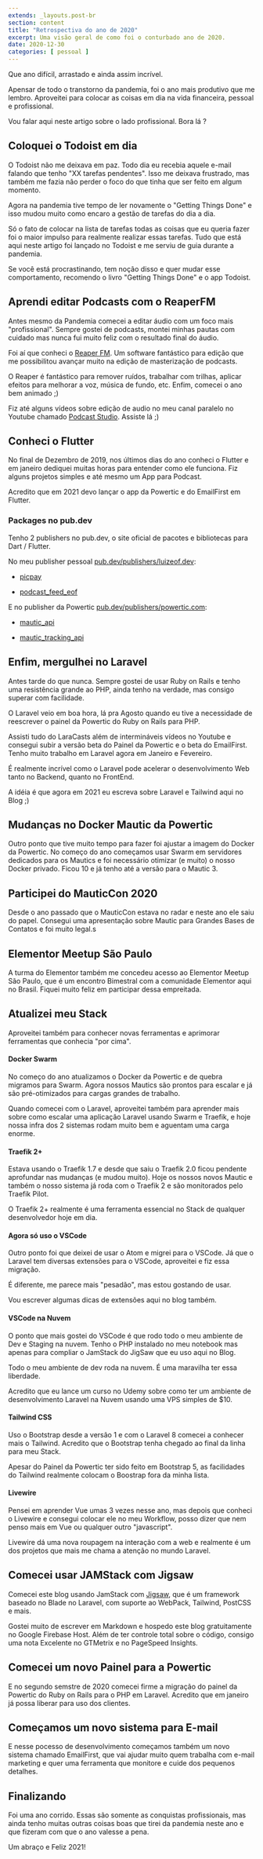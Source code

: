 ```yaml
---
extends: _layouts.post-br
section: content
title: "Retrospectiva do ano de 2020"
excerpt: Uma visão geral de como foi o conturbado ano de 2020.
date: 2020-12-30
categories: [ pessoal ]
---
```


Que ano difícil, arrastado e ainda assim incrível.

Apensar de todo o transtorno da pandemia, foi o ano mais produtivo que me lembro. Aproveitei para colocar as coisas em dia na vida financeira, pessoal e profissional.

Vou falar aqui neste artigo sobre o lado profissional. Bora lá ?


## Coloquei o Todoist em dia


O Todoist não me deixava em paz. Todo dia eu recebia aquele e-mail falando que tenho "XX tarefas pendentes". Isso me deixava frustrado, mas também me fazia não perder o foco do que tinha que ser feito em algum momento.

Agora na pandemia tive tempo de ler novamente o "Getting Things Done" e isso mudou muito como encaro a gestão de tarefas do dia a dia.

Só o fato de colocar na lista de tarefas todas as coisas que eu queria fazer foi o maior impulso para realmente realizar essas tarefas. Tudo que está aqui neste artigo foi lançado no Todoist e me serviu de guia durante a pandemia.

Se você está procrastinando, tem noção disso e quer mudar esse comportamento, recomendo o livro "Getting Things Done" e o app Todoist.

## Aprendi editar Podcasts com o ReaperFM

Antes mesmo da Pandemia comecei a editar áudio com um foco mais "profissional". Sempre gostei de podcasts, montei minhas pautas com cuidado mas nunca fui muito feliz com o resultado final do áudio.

Foi aí que conheci o [Reaper FM](https://www.reaper.fm/). Um software fantástico para edição que me possibilitou avançar muito na edição de masterização de podcasts.

O Reaper é fantástico para remover ruídos, trabalhar com trilhas, aplicar efeitos para melhorar a voz, música de fundo, etc. Enfim, comecei o ano bem animado ;)

Fiz até alguns vídeos sobre edição de audio no meu canal paralelo no Youtube chamado [Podcast Studio](https://www.youtube.com/channel/UC_iGAQx8zHqWBqMfejoDpPw). Assiste lá ;)

## Conheci o Flutter

No final de Dezembro de 2019, nos últimos dias do ano conheci o Flutter e em janeiro dediquei muitas horas para entender como ele funciona. Fiz alguns projetos simples e até mesmo um App para Podcast.

Acredito que em 2021 devo lançar o app da Powertic e do EmailFirst em Flutter.

### Packages no pub.dev

Tenho 2 publishers no pub.dev, o site oficial de pacotes e bibliotecas para Dart / Flutter.

No meu publisher pessoal [pub.dev/publishers/luizeof.dev](https://pub.dev/publishers/luizeof.dev/packages):


- [picpay](https://pub.dev/packages/picpay)

- [podcast_feed_eof](https://pub.dev/packages/eof_podcast_feed)

E no publisher da Powertic [pub.dev/publishers/powertic.com](https://pub.dev/publishers/powertic.com/packages):

- [mautic_api](https://pub.dev/packages/mautic_api)

- [mautic_tracking_api](https://pub.dev/packages/mautic_tracking_api)


## Enfim, mergulhei no Laravel

Antes tarde do que nunca. Sempre gostei de usar Ruby on Rails e tenho uma resistência grande ao PHP, ainda tenho na verdade, mas consigo superar com facilidade.

O Laravel veio em boa hora, lá pra Agosto quando eu tive a necessidade de reescrever o painel da Powertic do Ruby on Rails para PHP.

Assisti tudo do LaraCasts além de intermináveis vídeos no Youtube e consegui subir a versão beta do Painel da Powertic e o beta do EmailFirst. Tenho muito trabalho em Laravel agora em Janeiro e Fevereiro.

É realmente incrível como o Laravel pode acelerar o desenvolvimento Web tanto no Backend, quanto no FrontEnd.

A idéia é que agora em 2021 eu escreva sobre Laravel e Tailwind aqui no Blog ;)


## Mudanças no Docker Mautic da Powertic

Outro ponto que tive muito tempo para fazer foi ajustar a imagem do Docker da Powertic. No começo do ano começamos usar Swarm em servidores dedicados para os Mautics e foi necessário otimizar (e muito) o nosso Docker privado. Ficou 10 e já tenho até a versão para o Mautic 3.

## Participei do MauticCon 2020

Desde o ano passado que o MauticCon estava no radar e neste ano ele saiu do papel. Consegui uma apresentação sobre Mautic para Grandes Bases de Contatos e foi muito legal.s

## Elementor Meetup São Paulo

A turma do Elementor também me concedeu acesso ao Elementor Meetup São Paulo, que é um encontro Bimestral com a comunidade Elementor aqui no Brasil. Fiquei muito feliz em participar dessa empreitada.


## Atualizei meu Stack

Aproveitei também para conhecer novas ferramentas e aprimorar ferramentas que conhecia "por cima". 

#### Docker Swarm

No começo do ano atualizamos o Docker da Powertic e de quebra migramos para Swarm. Agora nossos Mautics são prontos para escalar e já são pré-otimizados para cargas grandes de trabalho.

Quando comecei com o Laravel, aproveitei também para aprender mais sobre como escalar uma aplicação Laravel usando Swarm e Traefik, e hoje nossa infra dos 2 sistemas rodam muito bem e aguentam uma carga enorme.


#### Traefik 2+

Estava usando o Traefik 1.7 e desde que saiu o Traefik 2.0 ficou pendente aprofundar nas mudanças (e mudou muito). Hoje os nossos novos Mautic e também o nosso sistema já roda com o Traefik 2 e são monitorados pelo Traefik Pilot.

O Traefik 2+ realmente é uma ferramenta essencial no Stack de qualquer desenvolvedor hoje em dia.

#### Agora só uso o VSCode

Outro ponto foi que deixei de usar o Atom e migrei para o VSCode. Já que o Laravel tem diversas extensões para o VSCode, aproveitei e fiz essa migração.

É diferente, me parece mais "pesadão", mas estou gostando de usar.

Vou escrever algumas dicas de extensões aqui no blog também.


#### VSCode na Nuvem

O ponto que mais gostei do VSCode é que rodo todo o meu ambiente de Dev e Staging na nuvem. Tenho o PHP instalado no meu notebook mas apenas para compliar o JamStack do JigSaw que eu uso aqui no Blog.

Todo o meu ambiente de dev roda na nuvem. É uma maravilha ter essa liberdade.

Acredito que eu lance um curso no Udemy sobre como ter um ambiente de desenvolvimento Laravel na Nuvem usando uma VPS simples de $10.


#### Tailwind CSS

Uso o Bootstrap desde a versão 1 e com o Laravel 8 comecei a conhecer mais o Tailwind. Acredito que o Bootstrap tenha chegado ao final da linha para meu Stack.

Apesar do Painel da Powertic ter sido feito em Bootstrap 5, as facilidades do Tailwind realmente colocam o Boostrap fora da minha lista.


#### Livewire

Pensei em aprender Vue umas 3 vezes nesse ano, mas depois que conheci o Livewire e consegui colocar ele no meu Workflow, posso dizer que nem penso mais em Vue ou qualquer outro "javascript".

Livewire dá uma nova roupagem na interação com a web e realmente é um dos projetos que mais me chama a atenção no mundo Laravel.


## Comecei usar JAMStack com Jigsaw


Comecei este blog usando JamStack com [Jigsaw](https://jigsaw.tighten.co/), que é um framework baseado no Blade no Laravel, com suporte ao WebPack, Tailwind, PostCSS e mais.

Gostei muito de escrever em Markdown e hospedo este blog gratuitamente no Google Firebase Host. Além de ter controle total sobre o código, consigo uma nota Excelente no GTMetrix e no PageSpeed Insights.


## Comecei um novo Painel para a Powertic

E no segundo semstre de 2020 comecei firme a migração do painel da Powertic do Ruby on Rails para o PHP em Laravel. Acredito que em janeiro já possa liberar para uso dos clientes.


## Começamos um novo sistema para E-mail 

E nesse pocesso de desenvolvimento começamos também um novo sistema chamado EmailFirst, que vai ajudar muito quem trabalha com e-mail marketing e quer uma ferramenta que monitore e cuide dos pequenos detalhes.

## Finalizando

Foi uma ano corrido. Essas são somente as conquistas profissionais, mas ainda tenho muitas outras coisas boas que tirei da pandemia neste ano e que fizeram com que o ano valesse a pena.

Um abraço e Feliz 2021!
